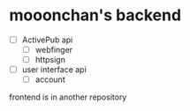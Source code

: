 # mooonchan's backend

- [ ] ActivePub api
  - [ ] webfinger
  - [ ] httpsign
- [ ] user interface api
  - [ ] account

frontend is in another repository